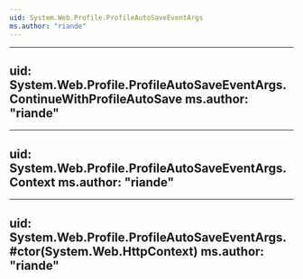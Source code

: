 ```yaml
---
uid: System.Web.Profile.ProfileAutoSaveEventArgs
ms.author: "riande"
---
```


---
uid: System.Web.Profile.ProfileAutoSaveEventArgs.ContinueWithProfileAutoSave
ms.author: "riande"
---

---
uid: System.Web.Profile.ProfileAutoSaveEventArgs.Context
ms.author: "riande"
---

---
uid: System.Web.Profile.ProfileAutoSaveEventArgs.#ctor(System.Web.HttpContext)
ms.author: "riande"
---
